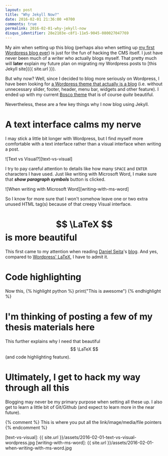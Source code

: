 ```yaml
---
layout: post
title: "Why Jekyll Now?"
date: 2016-02-01 21:36:00 +0700
comments: true
permalink: 2016-02-01-why-jekyll-now
disqus_identifier: 28e2103e-c8f1-11e5-9045-080027047769
---
```


My aim when setting up this blog (perhaps also when setting up [my first Wordpress blog ever](http://benjdewantara.wordpress.com)) is just for the fun of hacking the CMS itself. I just have never been much of a writer who actually blogs myself. That pretty much will **later** explain my future plan on migrating my Wordpress posts to [this Jekyll site]({{ site.url }}).

But why now? Well, since I decided to blog more seriously on Wordpress, I have been looking for [a Wordpress theme that actually is a blog](https://wordpress.org/themes/search/blog) (i.e. without unnecessary slider, footer, header, menu bar, widgets and other feature). I ended up with my current [Bosco theme](https://boscodemo.wordpress.com) that is of course *quite* beautiful.

Nevertheless, these are a few key things why I now blog using Jekyll.

A text interface calms my nerve
===============================
I may stick a little bit longer with Wordpress, but I find myself more comfortable with a text interface rather than a visual interface when writing a post.

![Text vs Visual?][text-vs-visual]

I try to pay careful attention to details like how many `SPACE` and `ENTER` characters I have used. Just like writing with Microsoft Word, I make sure that ***show paragraph symbols*** button is clicked.

![When writing with Microsoft Word][writing-with-ms-word]

So I know for more sure that I won't somehow leave one or two extra unused HTML tag(s) because of that creepy Visual interface.

$$ \LaTeX $$ is more beautiful
================================
This first came to my attention when reading [Daniel Seita](https://github.com/danieltakeshi)'s [blog](https://danieltakeshi.github.io). And yes, compared to [Wordpress' LaTeX](https://en.support.wordpress.com/latex/), I have to admit it.

Code highlighting
==================
Now this,
{% highlight python %} print("This is awesome") {% endhighlight %}


I'm thinking of posting a few of my thesis materials here
=========================================================
This further explains why I need that beautiful $$ \LaTeX $$ (and code highlighting feature).

Ultimately, I get to hack my way through all this
=================================================
Blogging may never be my primary purpose when setting all these up. I also get to learn a little bit of Git/Github (and expect to learn more in the near future).





{% comment %} This is where you put all the link/image/media/file pointers {% endcomment %}

[text-vs-visual]: {{ site.url }}/assets/2016-02-01-text-vs-visual-wordpress.jpg
[writing-with-ms-word]: {{ site.url }}/assets/2016-02-01-when-writing-with-ms-word.jpg
